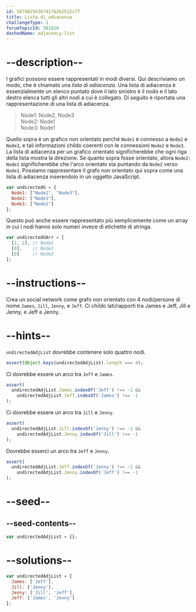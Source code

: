 ```yaml
---
id: 587d8256367417b2b2512c77
title: Lista di adiacenza
challengeType: 1
forumTopicId: 301620
dashedName: adjacency-list
---
```


# --description--

I grafici possono essere rappresentati in modi diversi. Qui descriviamo un modo, che è chiamato una <dfn>lista di adiacenza</dfn>. Una lista di adiacenza è essenzialmente un elenco puntato dove il lato sinistro è il nodo e il lato destro elenca tutti gli altri nodi a cui è collegato. Di seguito è riportata una rappresentazione di una lista di adiacenza.

<blockquote>Node1: Node2, Node3<br>Node2: Node1<br>Node3: Node1</blockquote>

Quello sopra è un grafico non orientato perché `Node1` è connesso a `Node2` e `Node3`, e tali informazioni childo coerenti con le connessioni `Node2` e `Node3`. La lista di adiacenza per un grafico orientato significherebbe che ogni riga della lista mostra la direzione. Se quanto sopra fosse orientato, allora `Node2: Node1` significherebbe che l'arco orientato sta puntando da `Node2` verso `Node1`. Possiamo rappresentare il grafo non orientato qui sopra come una lista di adiacenza inserendolo in un oggetto JavaScript.

```js
var undirectedG = {
  Node1: ["Node2", "Node3"],
  Node2: ["Node1"],
  Node3: ["Node1"]
};
```

Questo può anche essere rappresentato più semplicemente come un array in cui i nodi hanno solo numeri invece di etichette di stringa.

```js
var undirectedGArr = [
  [1, 2], // Node1
  [0],    // Node2
  [0]     // Node3
];
```

# --instructions--

Crea un social network come grafo non orientato con 4 nodi/persone di nome `James`, `Jill`, `Jenny`, e `Jeff`. Ci childo lati/rapporti tra James e Jeff, Jill e Jenny, e Jeff e Jenny.

# --hints--

`undirectedAdjList` dovrebbe contenere solo quattro nodi.

```js
assert(Object.keys(undirectedAdjList).length === 4);
```

Ci dovrebbe essere un arco tra `Jeff` e `James`.

```js
assert(
  undirectedAdjList.James.indexOf('Jeff') !== -1 &&
    undirectedAdjList.Jeff.indexOf('James') !== -1
);
```

Ci dovrebbe essere un arco tra `Jill` e `Jenny`.

```js
assert(
  undirectedAdjList.Jill.indexOf('Jenny') !== -1 &&
    undirectedAdjList.Jenny.indexOf('Jill') !== -1
);
```

Dovrebbe esserci un arco tra `Jeff` e `Jenny`.

```js
assert(
  undirectedAdjList.Jeff.indexOf('Jenny') !== -1 &&
    undirectedAdjList.Jenny.indexOf('Jeff') !== -1
);
```

# --seed--

## --seed-contents--

```js
var undirectedAdjList = {};
```

# --solutions--

```js
var undirectedAdjList = {
  James: ['Jeff'],
  Jill: ['Jenny'],
  Jenny: ['Jill', 'Jeff'],
  Jeff: ['James', 'Jenny']
};
```
